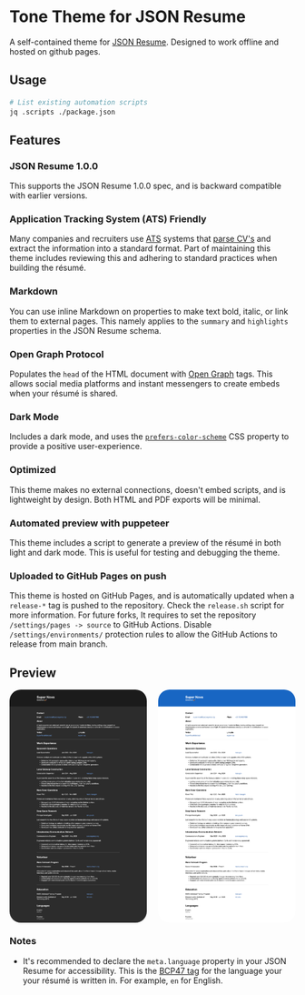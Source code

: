 # Tone Theme for JSON Resume

A self-contained theme for [JSON Resume](http://jsonresume.org/). 
Designed to work offline and hosted on github pages.

## Usage

```sh
# List existing automation scripts
jq .scripts ./package.json
```

## Features

### JSON Resume 1.0.0

This supports the JSON Resume 1.0.0 spec, and is backward compatible with earlier versions.

### Application Tracking System (ATS) Friendly

Many companies and recruiters use [ATS](https://en.wikipedia.org/wiki/Applicant_tracking_system) systems that [parse CV's](https://en.wikipedia.org/wiki/R%C3%A9sum%C3%A9_parsing) and extract the information into a standard format. Part of maintaining this theme includes reviewing this and adhering to standard practices when building the résumé.

### Markdown

You can use inline Markdown on properties to make text bold, italic, or link them to external pages. This namely applies to the `summary` and `highlights` properties in the JSON Resume schema.

### Open Graph Protocol

Populates the `head` of the HTML document with [Open Graph](https://ogp.me/) tags. This allows social media platforms and instant messengers to create embeds when your résumé is shared.

### Dark Mode

Includes a dark mode, and uses the [`prefers-color-scheme`](https://developer.mozilla.org/en-US/docs/Web/CSS/@media/prefers-color-scheme) CSS property to provide a positive user-experience.

### Optimized

This theme makes no external connections, doesn't embed scripts, and is lightweight by design. Both HTML and PDF exports will be minimal.

### Automated preview with puppeteer

This theme includes a script to generate a preview of the résumé in both light and dark mode. This is useful for testing and debugging the theme.

### Uploaded to GitHub Pages on push

This theme is hosted on GitHub Pages, and is automatically updated when a `release-*` tag is pushed to the repository.
Check the `release.sh` script for more information.
For future forks, It requires to set the repository `/settings/pages -> source` to GitHub Actions.
Disable `/settings/environments/` protection rules to allow the GitHub Actions to release from main branch.

## Preview

<div style="display: flex; justify-content: space-between; gap: 20px;">
    <img 
      src="./assets/preview-dark.png" 
      alt="Preview of Dark Tone theme for JSON Resume in dark mode." 
      style="width: 48%; border-radius: 20px; overflow: hidden;">
    <img 
      src="./assets/preview-light.png" 
      alt="Preview of Light Tone theme for JSON Resume." 
      style="width: 48%; border-radius: 20px; overflow: hidden;">
</div>

### Notes

* It's recommended to declare the `meta.language` property in your JSON Resume for accessibility. This is the [BCP47 tag](https://developer.mozilla.org/docs/Web/HTML/Global_attributes/lang#language_tag_syntax) for the language your your résumé is written in. For example, `en` for English.
